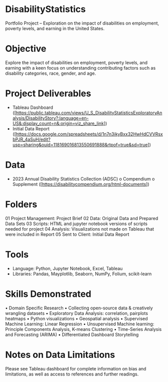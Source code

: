 # DisabilityStatistics
Portfolio Project – Exploration on the impact of disabilities on employment, poverty levels, and earning in the United States.

# Objective
Explore the impact of disabilities on employment, poverty levels, and earning with a keen focus on understanding contributing factors such as disability categories, race, gender, and age.

# Project Deliverables
-	Tableau Dashboard ([https://public.tableau.com/views/U_S_DisabilityStatisticsExploratoryAnalysis/DisabilityStory?:language=en-US&:display_count=n&:origin=viz_share_link]) 
-	Initial Data Report
([https://docs.google.com/spreadsheets/d/1n7n3ikyBxx32HwHdCVVRsxbPJR_4aSuH/edit?usp=sharing&ouid=118169016813550691888&rtpof=true&sd=true])

# Data
-	2023 Annual Disability Statistics Collection (ADSC) 
    o	Compendium
    o	Supplement
([https://disabilitycompendium.org/html-documents])

# Folders
01 Project Management: Project Brief
02 Data: Original Data and Prepared Data Sets
03 Scripts: HTML and jupyter notebook versions of scripts needed for project
04 Analysis: Visualizations not made on Tableau that were included in Report
05 Sent to Client: Initial Data Report 

# Tools
-	Language: Python, Jupyter Notebook, Excel, Tableau
-	Libraries: Pandas, Mayplotlib, Seaborn, NumPy, Folium, scikit-learn

# Skills Demonstrated
•	Domain Specific Research
•	Collecting open-source data & creatively wrangling datasets
•	Exploratory Data Analysis: correlation, pairplots heatmaps
•	Python visualizations
•	Geospatial analysis
•	Supervised Machine Learning: Linear Regression
•	Unsupervised Machine learning: Principle Components Analysis, K-means Clustering
•	Time-Series Analysis and Forecasting (ARIMA)
•	Differentiated Dashboard Storytelling

# Notes on Data Limitations
Please see Tableau dashboard for complete information on bias and limitations, as well as access to references and further readings.
